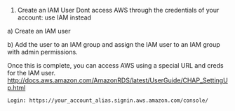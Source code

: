 1) Create an IAM User
  Dont access AWS through the credentials of your account: use IAM instead

  a) Create an IAM user

  b) Add the user to an IAM group and assign the IAM user to an IAM group with admin permissions.

  Once this is complete, you can access AWS using a special URL and creds for the IAM user.
    http://docs.aws.amazon.com/AmazonRDS/latest/UserGuide/CHAP_SettingUp.html

    Login: https://your_account_alias.signin.aws.amazon.com/console/


